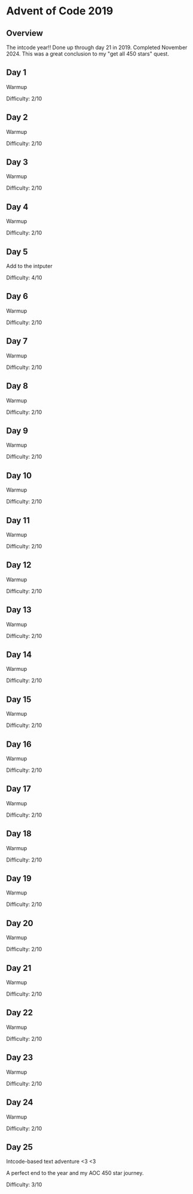 # Advent of Code 2019
## Overview
The intcode year!! Done up through day 21 in 2019. Completed November 2024. This was a great conclusion to my "get all 450 stars" quest.

## Day 1
Warmup

Difficulty: 2/10

## Day 2
Warmup

Difficulty: 2/10

## Day 3
Warmup

Difficulty: 2/10

## Day 4
Warmup

Difficulty: 2/10

## Day 5
Add to the intputer

Difficulty: 4/10

## Day 6
Warmup

Difficulty: 2/10

## Day 7
Warmup

Difficulty: 2/10

## Day 8
Warmup

Difficulty: 2/10

## Day 9
Warmup

Difficulty: 2/10

## Day 10
Warmup

Difficulty: 2/10

## Day 11
Warmup

Difficulty: 2/10

## Day 12
Warmup

Difficulty: 2/10

## Day 13
Warmup

Difficulty: 2/10

## Day 14
Warmup

Difficulty: 2/10

## Day 15
Warmup

Difficulty: 2/10

## Day 16
Warmup

Difficulty: 2/10

## Day 17
Warmup

Difficulty: 2/10

## Day 18
Warmup

Difficulty: 2/10

## Day 19
Warmup

Difficulty: 2/10

## Day 20
Warmup

Difficulty: 2/10

## Day 21
Warmup

Difficulty: 2/10

## Day 22
Warmup

Difficulty: 2/10

## Day 23
Warmup

Difficulty: 2/10


## Day 24
Warmup

Difficulty: 2/10


## Day 25
Intcode-based text adventure <3 <3

A perfect end to the year and my AOC 450 star journey.

Difficulty: 3/10
